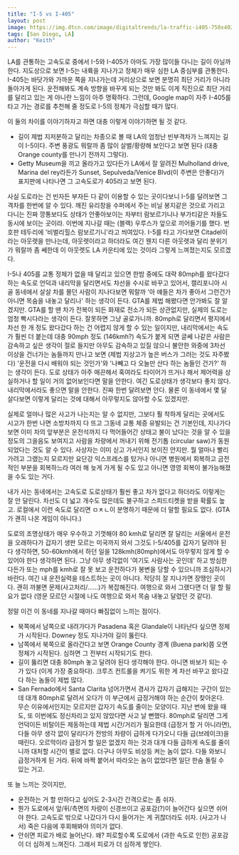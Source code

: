 ```yaml
---
title: "I-5 vs I-405"
layout: post
image: https://img.dtcn.com/image/digitaltrends/la-traffic-i405-750x402.jpg
tags: [San Diego, LA]
author: "Keith"
---
```


LA를 관통하는 고속도로 중에서 I-5와 I-405가 아마도 가장 많이들 다니는 길이 아닐까 한다. 지도상으로 보면 I-5는 내륙을 지나가고 정체가 매우 심한 LA 중심부를 관통한다. I-405는 바닷가와 가까운 쪽을 지나가는데 거리상으로 보면 분명히 최단 거리가 아니라 돌아가게 된다. 운전해봐도 계속 방향을 바꾸게 되는 것만 봐도 이게 직진으로 최단 거리를 달리고 있는 게 아니란 느낌이 아주 명확하다. 그런데, Google map이 자주 I-405를 타고 가는 경로를 추천해 줄 정도로 I-5의 정체가 극심할 때가 많다.

이 둘의 차이를 이야기하자고 하면 대충 이렇게 이야기하면 될 것 같다.
- 길이 제법 지저분하고 달리는 차종으로 볼 때 LA의 엄청난 빈부격차가 느껴지는 길이 I-5이다. 주변 풍광도 뭐랄까 좀 많이 살벌/황량해 보인다고 보면 된다 (대충 Orange county를 만나기 전까지 그렇다).
- Getty Museum을 끼고 올라가고 있다든가 LA에서 잘 알려진 Mulholland drive, Marina del rey라든가 Sunset, Sepulveda/Venice Blvd(이 주변은 안좋다)가 표지판에 나타나면 그 고속도로가 405라고 보면 된다. 

사실 도로라는 건 빈자든 부자든 다 같이 이용할 수 있는 곳이다보니 I-5를 달려보면 그 격차를 한번에 알 수 있다. 깨진 유리창을 수퍼에서 주는 비닐 봉지같은 것으로 가리고 다니는 진짜 깡통보다도 상태가 안좋아보이는 차부터 람보르기니나 부가티같은 차들도 동시에 보이는 곳이라. 이번에 지나갈 때는 (블랙) 우루스가 앞으로 끼어들기를 했다. 번호판 테두리에 '비벌리힐스 람보르기니'라고 씌여있다. I-5를 타고 가다보면 Citadel이라는 아웃렛을 만나는데, 아웃렛이라고 하더라도 여긴 웬지 다른 아웃렛과 달리 분위기가 뭐랄까 좀 쎄한데 이 아웃렛도 LA 카운티에 있는 것이라 그렇게 느껴졌는지도 모르겠다. 

I-5나 405를 교통 정체가 없을 때 달리고 있으면 한밤 중에도 대략 80mph를 왔다갔다하는 속도로 언덕과 내리막을 달리면서도 차선을 수시로 바꾸고 있어서, 캘리포니아 시골 동네에서 살살 차를 몰던 사람이 지나다보면 뭐랄까 '아 얘들은 차가 좋아서 그런건가 아니면 목숨을 내놓고 달리나' 하는 생각이 든다. GTA를 제법 해봤다면 안가봐도 잘 알겠지만. GTA를 할 땐 차가 전복이 되든 화재로 전소가 되든 상관없지만, 실제의 도로는 엄청 빡시다라는 생각이 든다. 잘못하면 그냥 골로가니까. 80mph로 달리면서 평지에서 차선 한 개 정도 왔다갔다 하는 건 어렵지 않게 할 수 있는 일이지만, 내리막에서는 속도가 훨씬 더 붙는데 대충 90mph 정도 (146kmh?) 속도가 붙게 되면 글쎄 나같은 사람은 감속하고 싶은 생각이 절로 들지만 아무도 감속하고 있질 않으니 불안한 와중에 3차선 이상을 건너가는 놈들까지 만나고 보면 (제법 지상고가 높은 버스가 그러는 것도 자주봤다) '운전을 다시 배워야 되는 것인가'와 '나빼고 다 오늘만 산다 하는 놈들인 건가?' 하는 생각이 든다. 도로 상태가 아주 매끈해서 혹여라도 타이어가 뜨거나 해서 제어력을 상실하거나 할 일이 거의 없어보인다면 말을 안한다. 여긴 도로상태가 생각보다 좋지 않다. 내리막에서라도 좋으면 말을 안한다. 진짜 한번 달려보면 안다. 물론 이 동네에서 몇 달 살다보면 이렇게 달리는 것에 대해서 아무렇지도 않아할 수도 있겠지만. 

실제로 얼마나 많은 사고가 나는지는 알 수 없지만, 그보다 훨 착하게 달리는 곳에서도 시고가 한번 나면 소방차까지 다 뜨고 그동네 교통 체증 유발되는 건 기본인데, 지나가다 보면 이미 차의 앞부분은 운전석까지 다 먹어들어간 상태고 불이 났다는 것을 알 수 있을 정도의 그을음도 보여지고 사람을 차량에서 꺼내기 위해 전기톱 (circular saw)가 동원되었다는 것도 알 수 있다. 사상자는 이미 싣고 가서인지 보이진 안지만. 뭘 얼마나 빨리 가려고 그랬는지 모르지만 요단강 익스프레스를 탔거나 아니면 병원에서 회복하고 금전적인 부분을 회복하느라 여러 해 늦게 가게 될 수도 있고 아니면 영영 회복이 불가능해졌을 수도 있는 거다. 

내가 사는 동네에서는 고속도로 도로상태가 훨씬 좋고 차가 없다고 하더라도 이렇게는 잘 안 달린다. 차선도 더 넓고 개수도 많은데도 불구하고 스피드티켓을 받을 확률도 높고. 로컬에서 이런 속도로 달리면 ㅁㅊㄴ이 분명하기 때문에 더 말할 필요도 없다. (GTA가 괜히 나온 게임이 아니다.)

도로의 조명상태가 매우 우수하고 기껏해야 80 kmh로 달리면 잘 달리는 서울에서 운전을 오래하다가 갑자기 생판 모르는 미국까지 와서 그것도 I-5/405를 갑자기 달려야 된다 생각하면, 50-60kmh에서 하던 일을 128kmh(80mph)에서도 아무렇지 않게 할 수 있어야 한다 생각하면 된다. 그냥 아무 생각없이 '여기도 사람사는 곳인데' 하고 방심한다든가 또는 mph를 kmh로 잘 못 보고 운전하다가 봉변을 당할 수 있으니까 조심하시기 바란다. 여긴 내 운전실력을 테스트하는 곳이 아니다. 적당히 잘 지나가면 장땡인 곳이다. 괜히 까불면 문제(사고처리/......)가 복잡해진다. 여행으로 와서 그랬다면 더 말 할 필요가 없다 (영문 모르던 시절에 나도 여행으로 와서 목숨 내놓고 달렸던 것 같다).

정말 이건 이 동네를 지나갈 때마다 빠짐없이 느끼는 점이다.
- 북쪽에서 남쪽으로 내려가다가 Pasadena 혹은 Glandale이 나타난다 싶으면 정체가 시작된다. Downey 정도 지나가야 길이 뚫린다.
- 남쪽에서 북쪽으로 올라간다고 보면 Orange County 경계 (Buena park)쯤 오면 정체가 시작된다. 심하면 그 전부터 시작되기도 한다. 
- 길이 뚫리면 대충 80mph 놓고 달려야 된다 생각해야 한다. 아니면 바보가 되는 수가 있다 (이게 가장 중요하다). 크루즈 컨트롤을 켜기도 뭐한 게 차선 바꾸고 왔다갔다 하는 놈들이 제법 많다. 
- San Fernado에서 Santa Clarita 넘어가면서 경사가 갑자기 급해지는 구간이 있는데 대개 80mph로 달려서 오다가 이 부근에서 급정거해야 하는 순간이 찾아온다. 무슨 이유에서인지는 모르지만 갑자기 속도를 줄이는 모양이다. 지난 번에 왔을 때도, 또 이번에도 정신차리고 있지 않았다면 사고 날 뻔했다. 80mph로 달리면 그게 언덕이든 비탈이든 제동하는데 제법 시간/거리가 필요한데 (급정거 할 거 아니라면), 다들 아무 생각 없이 달리다가 전방의 차량이 급하게 다가오니 다들 급(브레이크)을 때린다. 오르막이라 급정거 할 일은 없겠지 하는 것과 대개 다들 급하게 속도를 줄이니까 대처할 시간이 별로 없다. 더구나 아무도 비상등 켜는 놈이 없다. 다들 와보니 급정거하게 된 거라. 뒤에 바짝 붙어서 따라오는 놈이 없었다면 일단 한숨 돌릴 수 있는 거고. 

또 늘 느끼는 것이지만,
- 운전하는 거 할 만하다고 싶어도 2-3시간 간격으로는 좀 쉬자. 
- 뭔가 도로에서 앞/뒤/측면의 차량이 신경쓰이고 공포감(?)이 늘어간다 싶으면 쉬어야 한다. 고속도로 밖으로 나갔다가 다시 들어가는 게 귀찮더라도 쉬자. (사고가 나서) 죽은 다음에 후회해봐야 의미가 없다.
- 안쉬면 피로가 배로 늘어난다. 왜? 피로할수록 도로에서 (과한 속도로 인한) 공포감이 더 심하게 느껴진다. 그래서 피로가 더 심하게 쌓인다.

